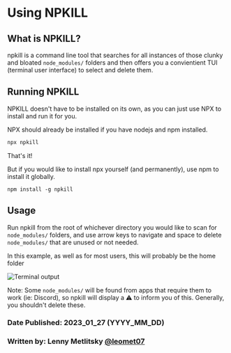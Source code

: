 # Using NPKILL

## What is NPKILL?

npkill is a command line tool that searches for all instances of those clunky and bloated `node_modules/` folders and then offers you a convientient TUI (terminal user interface) to select and delete them.

## Running NPKILL

NPKILL doesn't have to be installed on its own, as you can just use NPX to install and run it for you.

NPX should already be installed if you have nodejs and npm installed.

```bash
npx npkill
```

That's it!

But if you would like to install npx yourself (and permanently), use npm to install it globally.

```
npm install -g npkill
```

## Usage

Run npkill from the root of whichever directory you would like to scan for `node_modules/` folders, and use arrow keys to navigate and space to delete `node_modules/` that are unused or not needed.

In this example, as well as for most users, this will probably be the home folder

![Terminal output](/img/posts/using_npkill/main.png)

Note: Some `node_modules/` will be found from apps that require them to work (ie: Discord), so npkill will display a ⚠️ to inform you of this. Generally, you shouldn't delete these.

### Date Published: 2023_01_27 (YYYY_MM_DD)

### Written by: Lenny Metlitsky [@leomet07](https://github.com/leomet07)
